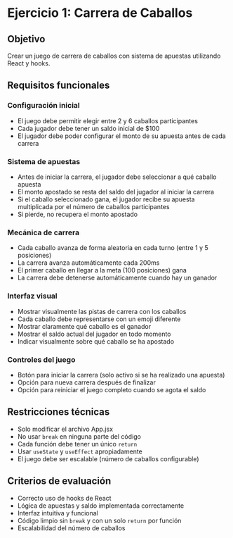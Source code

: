# Ejercicio 1: Carrera de Caballos

## Objetivo
Crear un juego de carrera de caballos con sistema de apuestas utilizando React y hooks.

## Requisitos funcionales

### Configuración inicial
- El juego debe permitir elegir entre 2 y 6 caballos participantes
- Cada jugador debe tener un saldo inicial de $100
- El jugador debe poder configurar el monto de su apuesta antes de cada carrera

### Sistema de apuestas
- Antes de iniciar la carrera, el jugador debe seleccionar a qué caballo apuesta
- El monto apostado se resta del saldo del jugador al iniciar la carrera
- Si el caballo seleccionado gana, el jugador recibe su apuesta multiplicada por el número de caballos participantes
- Si pierde, no recupera el monto apostado

### Mecánica de carrera
- Cada caballo avanza de forma aleatoria en cada turno (entre 1 y 5 posiciones)
- La carrera avanza automáticamente cada 200ms
- El primer caballo en llegar a la meta (100 posiciones) gana
- La carrera debe detenerse automáticamente cuando hay un ganador

### Interfaz visual
- Mostrar visualmente las pistas de carrera con los caballos
- Cada caballo debe representarse con un emoji diferente
- Mostrar claramente qué caballo es el ganador
- Mostrar el saldo actual del jugador en todo momento
- Indicar visualmente sobre qué caballo se ha apostado

### Controles del juego
- Botón para iniciar la carrera (solo activo si se ha realizado una apuesta)
- Opción para nueva carrera después de finalizar
- Opción para reiniciar el juego completo cuando se agota el saldo

## Restricciones técnicas
- Solo modificar el archivo App.jsx
- No usar `break` en ninguna parte del código
- Cada función debe tener un único `return`
- Usar `useState` y `useEffect` apropiadamente
- El juego debe ser escalable (número de caballos configurable)

## Criterios de evaluación
- Correcto uso de hooks de React
- Lógica de apuestas y saldo implementada correctamente
- Interfaz intuitiva y funcional
- Código limpio sin `break` y con un solo `return` por función
- Escalabilidad del número de caballos
